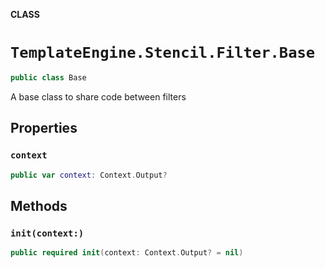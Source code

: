 **CLASS**

# `TemplateEngine.Stencil.Filter.Base`

```swift
public class Base
```

A base class to share code between filters

## Properties
### `context`

```swift
public var context: Context.Output?
```

## Methods
### `init(context:)`

```swift
public required init(context: Context.Output? = nil)
```
